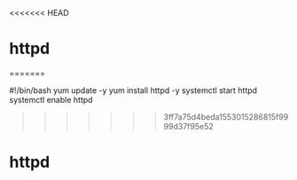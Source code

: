 <<<<<<< HEAD
# httpd
=======

#!/bin/bash
yum update -y
yum install httpd -y
systemctl start httpd
systemctl enable httpd
>>>>>>> 3ff7a75d4beda1553015286815f9999d37f95e52
# httpd
